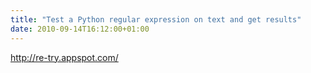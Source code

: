 ```yaml
---
title: "Test a Python regular expression on text and get results"
date: 2010-09-14T16:12:00+01:00
---
```

http://re-try.appspot.com/
